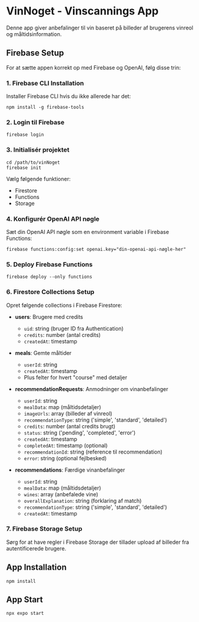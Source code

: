 # VinNoget - Vinscannings App

Denne app giver anbefalinger til vin baseret på billeder af brugerens vinreol og måltidsinformation.

## Firebase Setup

For at sætte appen korrekt op med Firebase og OpenAI, følg disse trin:

### 1. Firebase CLI Installation

Installer Firebase CLI hvis du ikke allerede har det:

```
npm install -g firebase-tools
```

### 2. Login til Firebase

```
firebase login
```

### 3. Initialisér projektet

```
cd /path/to/vinNoget
firebase init
```

Vælg følgende funktioner:
- Firestore
- Functions
- Storage

### 4. Konfigurér OpenAI API nøgle

Sæt din OpenAI API nøgle som en environment variable i Firebase Functions:

```
firebase functions:config:set openai.key="din-openai-api-nøgle-her"
```

### 5. Deploy Firebase Functions

```
firebase deploy --only functions
```

### 6. Firestore Collections Setup

Opret følgende collections i Firebase Firestore:

- **users**: Brugere med credits
  - `uid`: string (bruger ID fra Authentication)
  - `credits`: number (antal credits)
  - `createdAt`: timestamp

- **meals**: Gemte måltider
  - `userId`: string
  - `createdAt`: timestamp
  - Plus felter for hvert "course" med detaljer

- **recommendationRequests**: Anmodninger om vinanbefalinger
  - `userId`: string
  - `mealData`: map (måltidsdetaljer)
  - `imageUrls`: array (billeder af vinreol)
  - `recommendationType`: string ('simple', 'standard', 'detailed')
  - `credits`: number (antal credits brugt)
  - `status`: string ('pending', 'completed', 'error')
  - `createdAt`: timestamp
  - `completedAt`: timestamp (optional)
  - `recommendationId`: string (reference til recommendation)
  - `error`: string (optional fejlbesked)

- **recommendations**: Færdige vinanbefalinger
  - `userId`: string
  - `mealData`: map (måltidsdetaljer)
  - `wines`: array (anbefalede vine)
  - `overallExplanation`: string (forklaring af match)
  - `recommendationType`: string ('simple', 'standard', 'detailed')
  - `createdAt`: timestamp

### 7. Firebase Storage Setup

Sørg for at have regler i Firebase Storage der tillader upload af billeder fra autentificerede brugere.

## App Installation

```
npm install
```

## App Start

```
npx expo start
```
